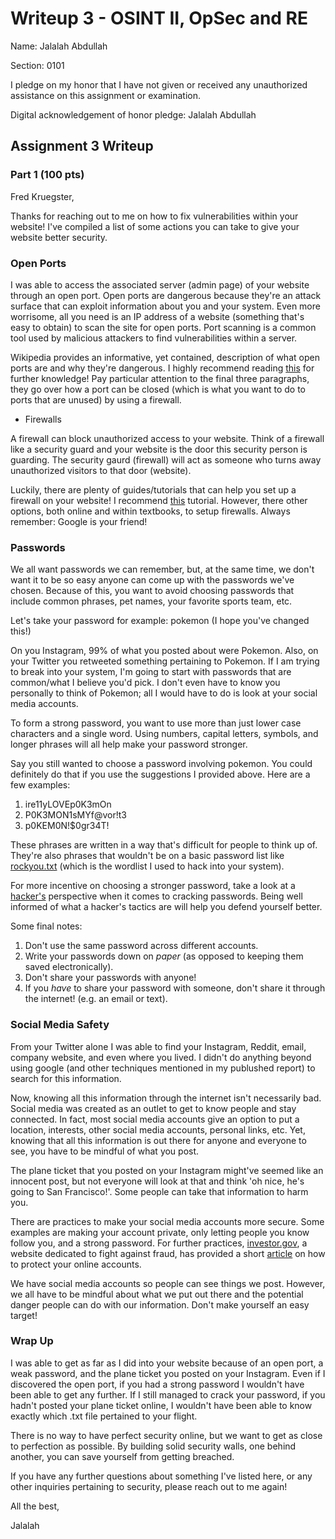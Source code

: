 Writeup 3 - OSINT II, OpSec and RE
======

Name: Jalalah Abdullah

Section: 0101

I pledge on my honor that I have not given or received any unauthorized assistance on this assignment or examination.

Digital acknowledgement of honor pledge: Jalalah Abdullah

## Assignment 3 Writeup

### Part 1 (100 pts)

Fred Kruegster,

Thanks for reaching out to me on how to fix vulnerabilities within your website! I've compiled a list of some actions you can take to give your website better security.

### Open Ports

I was able to access the associated server (admin page) of your website through an open port. Open ports are dangerous because they're an attack surface that can exploit information about you and your system. Even more worrisome, all you need is an IP address of a website (something that's easy to obtain) to scan the site for open ports. Port scanning is a common tool used by malicious attackers to find vulnerabilities within a server.

Wikipedia provides an informative, yet contained, description of what open ports are and why they're dangerous. I highly recommend reading [this](https://en.wikipedia.org/wiki/Open_port) for further knowledge! Pay particular attention to the final three paragraphs, they go over how a port can be closed (which is what you want to do to ports that are unused) by using a firewall. 

* Firewalls

A firewall can block unauthorized access to your website. Think of a firewall like a security guard and your website is the door this security person is guarding. The security gaurd (firewall) will act as someone who turns away unauthorized visitors to that door (website).

Luckily, there are plenty of guides/tutorials that can help you set up a firewall on your website! I recommend [this](https://www.dummies.com/web-design-development/web-hosting/how-to-install-a-firewall-on-your-website/) tutorial. However, there other options, both online and within textbooks, to setup firewalls. Always remember: Google is your friend!

### Passwords

We all want passwords we can remember, but, at the same time, we don't want it to be so easy anyone can come up with the passwords we've chosen. Because of this, you want to avoid choosing passwords that include common phrases, pet names, your favorite sports team, etc. 

Let's take your password for example: pokemon (I hope you've changed this!)

On you Instagram, 99% of what you posted about were Pokemon. Also, on your Twitter you retweeted something pertaining to Pokemon. If I am trying to break into your system, I'm going to start with passwords that are common/what I believe you'd pick. I don't even have to know you personally to think of Pokemon; all I would have to do is look at your social media accounts.

To form a strong password, you want to use more than just lower case characters and a single word. Using numbers, capital letters, symbols, and longer phrases will all help make your password stronger.

Say you still wanted to choose a password involving pokemon. You could definitely do that if you use the suggestions I provided above. Here are a few examples:

1. ire11yLOVEp0K3mOn
2. P0K3MON1sMYf@vor!t3
3. p0KEM0N!$0gr34T!

These phrases are written in a way that's difficult for people to think up of. They're also phrases that wouldn't be on a basic password list like [rockyou.txt](https://www.scrapmaker.com/view/dictionaries/rockyou.txt) (which is the wordlist I used to hack into your system).

For more incentive on choosing a stronger password, take a look at a [hacker's](http://www.alphr.com/features/371158/top-ten-password-cracking-techniques) perspective when it comes to cracking passwords. Being well informed of what a hacker's tactics are will help you defend yourself better. 

Some final notes: 
1. Don't use the same password across different accounts.
2. Write your passwords down on *paper* (as opposed to keeping them saved electronically).
3. Don't share your passwords with anyone! 
4. If you *have* to share your password with someone, don't share it through the internet! (e.g. an email or text).

### Social Media Safety

From your Twitter alone I was able to find your Instagram, Reddit, email, company website, and even where you lived. I didn't do anything beyond using google (and other techniques mentioned in my publushed report) to search for this information. 

Now, knowing all this information through the internet isn't necessarily bad. Social media was created as an outlet to get to know people and stay connected. In fact, most social media accounts give an option to put a location, interests, other social media accounts, personal links, etc. Yet, knowing that all this information is out there for anyone and everyone to see, you have to be mindful of what you post. 

The plane ticket that you posted on your Instagram might've seemed like an innocent post, but not everyone will look at that and think 'oh nice, he's going to San Francisco!'. Some people can take that information to harm you. 

There are practices to make your social media accounts more secure. Some examples are making your account private, only letting people you know follow you, and a strong password. For further practices, [investor.gov](investor.gov), a website dedicated to fight against fraud, has provided a short [article](https://www.investor.gov/protect-your-investments/fraud/how-avoid-fraud/protect-your-social-media-accounts) on how to protect your online accounts.

We have social media accounts so people can see things we post. However, we all have to be mindful about what we put out there and the potential danger people can do with our information. Don't make yourself an easy target!

### Wrap Up

I was able to get as far as I did into your website because of an open port, a weak password, and the plane ticket you posted on your Instagram. Even if I discovered the open port, if you had a strong password I wouldn't have been able to get any further. If I still managed to crack your password, if you hadn't posted your plane ticket online, I wouldn't have been able to know exactly which .txt file pertained to your flight.

There is no way to have perfect security online, but we want to get as close to perfection as possible. By building solid security walls, one behind another, you can save yourself from getting breached. 

If you have any further questions about something I've listed here, or any other inquiries pertaining to security, please reach out to me again! 

All the best,

Jalalah


